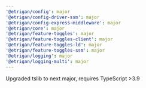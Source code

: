 ```yaml
---
'@etrigan/config': major
'@etrigan/config-driver-ssm': major
'@etrigan/config-express-middleware': major
'@etrigan/core': major
'@etrigan/feature-toggles': major
'@etrigan/feature-toggles-client': major
'@etrigan/feature-toggles-ld': major
'@etrigan/feature-toggles-ssm': major
'@etrigan/logging': major
'@etrigan/logging-multi': major
---
```


Upgraded tslib to next major, requires TypeScript >3.9
